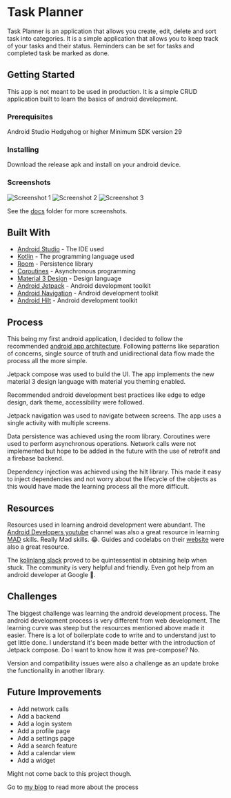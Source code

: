 # Task Planner

Task Planner is an application that allows you create, edit, delete and sort task into categories.
It is a simple application that allows you to keep track of your tasks and their status.
Reminders can be set for tasks and completed task be marked as done.

## Getting Started

This app is not meant to be used in production. It is a simple CRUD application built to learn the
basics
of android development.

### Prerequisites

Android Studio Hedgehog or higher
Minimum SDK version 29

### Installing

Download the release apk and install on your android device.

### Screenshots

![Screenshot 1](docs/screenshots/Screenshot_20230511_135347.png)
![Screenshot 2](docs/screenshots/Screenshot_20230511_140044.png)
![Screenshot 3](docs/screenshots/Screenshot_20230511_135801.png)

See the [docs](docs) folder for more screenshots.

## Built With

* [Android Studio](https://developer.android.com/studio) - The IDE used
* [Kotlin](https://kotlinlang.org/) - The programming language used
* [Room](https://developer.android.com/topic/libraries/architecture/room) - Persistence library
* [Coroutines](https://kotlinlang.org/docs/reference/coroutines-overview.html) - Asynchronous
  programming
* [Material 3 Design](https://material.io/) - Design language
* [Android Jetpack](https://developer.android.com/jetpack) - Android development toolkit
* [Android Navigation](https://developer.android.com/guide/navigation) - Android development toolkit
* [Android Hilt](https://developer.android.com/training/dependency-injection/hilt-android) - Android
  development toolkit

## Process

This being my first android application, I decided to follow the
recommended [android app architecture](https://developer.android.com/topic/architecture/). Following
patterns like separation of concerns, single source of truth and unidirectional data flow made the
process all the more simple.

Jetpack compose was used to build the UI. The app implements the new material 3 design language with
material you theming enabled.

Recommended android development best practices like edge to edge design, dark theme, accessibility
were followed.

Jetpack navigation was used to navigate between screens. The app uses a single activity with
multiple screens.

Data persistence was achieved using the room library. Coroutines were used to perform asynchronous
operations.
Network calls were not implemented but hope to be added in the future with the use of retrofit and a
firebase backend.

Dependency injection was achieved using the hilt library. This made it easy to inject dependencies
and not worry about the lifecycle of the objects as this would have made the learning process all
the more difficult.

## Resources

Resources used in learning android development were abundant.
The [Android Developers youtube](https://developer.android.com/) channel was also a great resource
in learning [MAD](https://developer.android.com/series/mad-skills) skills. Really Mad skills. 😂.
Guides and codelabs on their [website](https://developer.android.com/) were also a great resource.

The [kolinlang slack](https://kotlinlang.slack.com/) proved to be quintessential in obtaining help
when stuck. The community is very helpful and friendly. Even got help from an android developer at
Google 🥹.

## Challenges

The biggest challenge was learning the android development process. The android development process
is very different from web development. The learning curve was steep but the resources mentioned
above made it easier. There is a lot of boilerplate code to write and to understand just to get little done.
I understand it's been made better with the introduction of Jetpack compose. Do I want to know how it was pre-compose? No.

Version and compatibility issues were also a challenge as an update broke the functionality in another library. 

## Future Improvements

* Add network calls
* Add a backend
* Add a login system
* Add a profile page
* Add a settings page
* Add a search feature
* Add a calendar view
* Add a widget

Might not come back to this project though.

Go to [my blog](https://blog.ayitinya.me) to read more about the process

